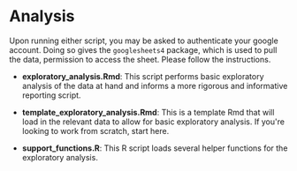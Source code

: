 # Analysis

Upon running either script, you may be asked to authenticate your google account. Doing so gives the `googlesheets4` package, which is used to pull the data, permission to access the sheet. Please follow the instructions.

* __exploratory_analysis.Rmd__: This script performs basic exploratory analysis of the data at hand and informs a more rigorous and informative reporting script.

* __template_exploratory_analysis.Rmd__: This is a template Rmd that will load in the relevant data to allow for basic exploratory analysis. If you're looking to work from scratch, start here.

* __support_functions.R__: This R script loads several helper functions for the exploratory analysis.